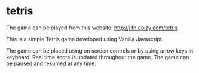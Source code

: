 # tetris

The game can be played from this website: 
http://jith.epizy.com/tetris

This is a simple Tetris game developed using Vanilla Javascript.

The game can be placed using on screen controls or by using arrow keys in keyboard.
Real time score is updated throughout the game.
The game can be paused and resumed at any time.
